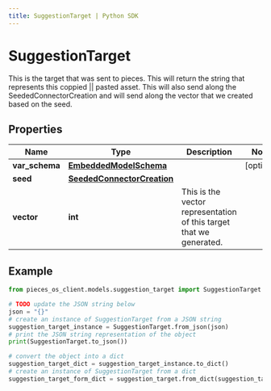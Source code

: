 ```yaml
---
title: SuggestionTarget | Python SDK
---
```


# SuggestionTarget

This is the target that was sent to pieces. This will return the string that represents this coppied || pasted asset. This will also send along the SeededConnectorCreation and will send along the vector that we created based on the seed.

## Properties

Name | Type | Description | Notes
------------ | ------------- | ------------- | -------------
**var_schema** | [**EmbeddedModelSchema**](EmbeddedModelSchema) |  | [optional] 
**seed** | [**SeededConnectorCreation**](SeededConnectorCreation) |  | 
**vector** | **int** | This is the vector representation of this target that we generated. | 

## Example

```python
from pieces_os_client.models.suggestion_target import SuggestionTarget

# TODO update the JSON string below
json = "{}"
# create an instance of SuggestionTarget from a JSON string
suggestion_target_instance = SuggestionTarget.from_json(json)
# print the JSON string representation of the object
print(SuggestionTarget.to_json())

# convert the object into a dict
suggestion_target_dict = suggestion_target_instance.to_dict()
# create an instance of SuggestionTarget from a dict
suggestion_target_form_dict = suggestion_target.from_dict(suggestion_target_dict)
```


